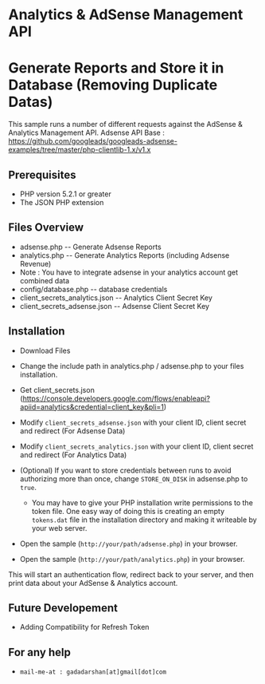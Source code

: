 # Analytics & AdSense Management API
# Generate Reports and Store it in Database (Removing Duplicate Datas)

This sample runs a number of different requests against the AdSense & Analytics Management API.
Adsense API Base : https://github.com/googleads/googleads-adsense-examples/tree/master/php-clientlib-1.x/v1.x

## Prerequisites

* PHP version 5.2.1 or greater
* The JSON PHP extension

## Files Overview
* adsense.php -- Generate Adsense Reports
* analytics.php -- Generate Analytics Reports (including Adsense Revenue)
* Note : You have to integrate adsense in your analytics account get combined data
* config/database.php -- database credentials
* client_secrets_analytics.json -- Analytics Client Secret Key
* client_secrets_adsense.json -- Adsense Client Secret Key

## Installation

* Download Files
* Change the include path in analytics.php / adsense.php to your files installation.
* Get client_secrets.json (https://console.developers.google.com/flows/enableapi?apiid=analytics&credential=client_key&pli=1)

* Modify `client_secrets_adsense.json` with your client ID, client secret and redirect (For Adsense Data)
* Modify `client_secrets_analytics.json` with your client ID, client secret and redirect (For Analytics Data)

* (Optional) If you want to store credentials between runs to avoid authorizing
  more than once, change `STORE_ON_DISK` in adsense.php to `true`.
  * You may have to give your PHP installation write permissions to the token
    file. One easy way of doing this is creating an empty `tokens.dat` file in
    the installation directory and making it writeable by your web server.

* Open the sample (`http://your/path/adsense.php`) in your browser.
* Open the sample (`http://your/path/analytics.php`) in your browser.

This will start an authentication flow, redirect back to your server, and then
print data about your AdSense & Analytics account.

## Future Developement
* Adding Compatibility for Refresh Token

## For any help
* `mail-me-at : gadadarshan[at]gmail[dot]com`
